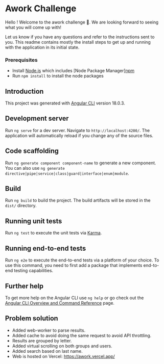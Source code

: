 # Awork Challenge

Hello ! Welcome to the awork challenge 🤩. We are looking forward to seeing what you will come up with!

Let us know if you have any questions and refer to the instructions sent to you. This readme contains mostly the install steps to get up and running with the application in its initial state.

### Prerequisites

- Install [Node.js](https://nodejs.org/) which includes [Node Package Manager][npm](https://www.npmjs.com/get-npm)
- Run `npm install` to install the node packages

## Introduction

This project was generated with [Angular CLI](https://github.com/angular/angular-cli) version 18.0.3.

## Development server

Run `ng serve` for a dev server. Navigate to `http://localhost:4200/`. The application will automatically reload if you change any of the source files.

## Code scaffolding

Run `ng generate component component-name` to generate a new component. You can also use `ng generate directive|pipe|service|class|guard|interface|enum|module`.

## Build

Run `ng build` to build the project. The build artifacts will be stored in the `dist/` directory.

## Running unit tests

Run `ng test` to execute the unit tests via [Karma](https://karma-runner.github.io).

## Running end-to-end tests

Run `ng e2e` to execute the end-to-end tests via a platform of your choice. To use this command, you need to first add a package that implements end-to-end testing capabilities.

## Further help

To get more help on the Angular CLI use `ng help` or go check out the [Angular CLI Overview and Command Reference](https://angular.dev/tools/cli) page.

## Problem solution
* Added web-worker to parse results.
* Added cache to avoid doing the same request to avoid API throttling.
* Results are grouped by letter.
* Added virtual scrolling on both groups and users.
* Added search based on last name.
* Web is hosted on Vercel: https://awork.vercel.app/
